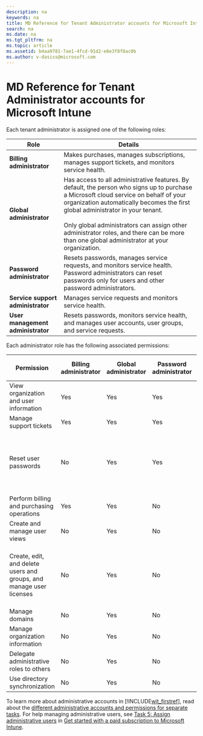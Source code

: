 ```yaml
---
description: na
keywords: na
title: MD Reference for Tenant Administrator accounts for Microsoft Intune
search: na
ms.date: na
ms.tgt_pltfrm: na
ms.topic: article
ms.assetid: b4aa9781-7ae1-4fcd-91d2-e6e3f8f8ac0b
ms.author: v-dasiss@microsoft.com
---
```

# MD Reference for Tenant Administrator accounts for Microsoft Intune
Each tenant administrator is assigned one of the following roles:

|Role|Details|
|--------|-----------|
|**Billing administrator**|Makes purchases, manages subscriptions, manages support tickets, and monitors service health.|
|**Global administrator**|Has access to all administrative features. By default, the person who signs up to purchase a Microsoft cloud service on behalf of your organization automatically becomes the first global administrator in your tenant.<br /><br />Only global administrators can assign other administrator roles, and there can be more than one global administrator at your organization.|
|**Password administrator**|Resets passwords, manages service requests, and monitors service health. Password administrators can reset passwords only for users and other password administrators.|
|**Service support administrator**|Manages service requests and monitors service health.|
|**User management administrator**|Resets passwords, monitors service health, and manages user accounts, user groups, and service requests.|
Each administrator role has the following associated permissions:

|Permission|Billing administrator|Global administrator|Password administrator|Service support administrator|User management administrator|
|--------------|-------------------------|------------------------|--------------------------|---------------------------------|---------------------------------|
|View organization and user information|Yes|Yes|Yes|Yes|Yes|
|Manage support tickets|Yes|Yes|Yes|Yes|Yes|
|Reset user passwords|No|Yes|Yes|No|Yes; with limitations. This admin cannot reset passwords for billing, global, and service administrators.|
|Perform billing and purchasing operations|Yes|Yes|No|No|No|
|Create and manage user views|No|Yes|No|No|Yes|
|Create, edit, and delete users and groups, and manage user licenses|No|Yes|No|No|Yes; with limitations. This admin cannot delete a global administrator or create other administrators.|
|Manage domains|No|Yes|No|No|No|
|Manage organization information|No|Yes|No|No|No|
|Delegate administrative roles to others|No|Yes|No|No|No|
|Use directory synchronization|No|Yes|No|No|No|
To learn more about administrative accounts in [!INCLUDE[wit_firstref](../Token/wit_firstref_md.md)], read about the [different administrative accounts and permissions for separate tasks](http://technet.microsoft.com/library/dn646966.aspx). For help managing administrative users, see [Task 5: Assign administrative users](../Topic/Get_started_with_a_paid_subscription_to_Microsoft_Intune.md#BKMK_AssignAdmins) in [Get started with a paid subscription to Microsoft Intune](../Topic/Get_started_with_a_paid_subscription_to_Microsoft_Intune.md).

